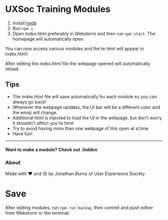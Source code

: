 # UXSoc Training Modules

1. Install [node](https://nodejs.org/en/)
1. Run `npm i`
1. Open *index.html*  preferably in Webstorm and then run `npm start`. The homepage will automatically open.

You can now access various modules and the're html will appear in index.html!

After editing the *index.html* file the webpage opened will automatically reload.

## Tips

- The index.html file will save automatically for each module so you can always go back!
- Whenever the webpage updates, the UI bar will be a different color and the emoji will change.
- Additional html is injected to load the UI in the webpage, but don't worry it shouldn't affect you're html.
- Try to avoid having more than one webpage of this open at a time.
- Have fun!

---
#### Want to make a module? Check out *.hidden*

### About 
Made with :heart: and :sweat: by Jonathan Burns of User Experience Society 

# Save
After editing modules, run `npm run backup`, then commit and push either from Webstorm or the terminal.